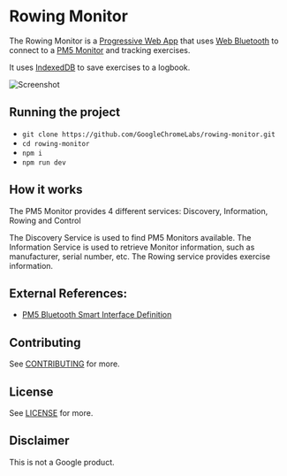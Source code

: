 # Rowing Monitor

The Rowing Monitor is a [Progressive Web App](https://developers.google.com/web/#progressive-web-apps)
that uses [Web Bluetooth](https://webbluetoothcg.github.io/web-bluetooth/) to connect to a 
[PM5 Monitor](http://www.concept2.com/service/monitors/pm5) and tracking exercises.

It uses [IndexedDB](https://developer.mozilla.org/en/docs/Web/API/IndexedDB_API) to save exercises
to a logbook.

![Screenshot](docs/pm5-screenshot.png)

## Running the project

- `git clone https://github.com/GoogleChromeLabs/rowing-monitor.git`
- `cd rowing-monitor`
- `npm i`
- `npm run dev`

## How it works

The PM5 Monitor provides 4 different services: Discovery, Information, Rowing and Control

The Discovery Service is used to find PM5 Monitors available. The Information Service is
used to retrieve Monitor information, such as manufacturer, serial number, etc. The Rowing
service provides exercise information. 
  
## External References:
 - [PM5 Bluetooth Smart Interface Definition](http://www.concept2.co.uk/files/pdf/us/monitors/PM5_BluetoothSmartInterfaceDefinition.pdf)

## Contributing

See [CONTRIBUTING](./CONTRIBUTING.md) for more.

## License

See [LICENSE](./LICENSE) for more.

## Disclaimer

This is not a Google product.